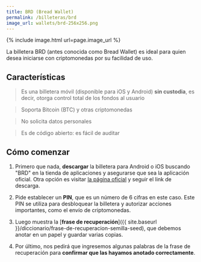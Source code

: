 ```yaml
---
title: BRD (Bread Wallet)
permalink: /billeteras/brd
image_url: wallets/brd-256x256.png
---
```


{% include image.html url=page.image_url %}

La billetera BRD (antes conocida como Bread Wallet) es ideal para quien desea iniciarse con criptomonedas por su facilidad de uso.


## Características

> Es una billetera móvil (disponible para iOS y Android) **sin custodia**, es decir, otorga control total de los fondos al usuario

> Soporta Bitcoin (BTC) y otras criptomonedas

> No solicita datos personales

> Es de código abierto: es fácil de auditar


## Cómo comenzar
1. Primero que nada, **descargar** la billetera para Android o iOS buscando "BRD" en la tienda de aplicaciones y asegurarse que sea la aplicación oficial. Otra opción es visitar [la página oficial](https://brd.com/) y seguir el link de descarga.

2. Pide establecer un **PIN**, que es un número de 6 cifras en este caso. Este PIN se utiliza para desbloquear la billetera y autorizar acciones importantes, como el envío de criptomonedas.

3. Luego muestra la [**frase de recuperación**]({{ site.baseurl }}/diccionario/frase-de-recuperacion-semilla-seed), que debemos anotar en un papel y guardar varias copias.

4. Por último, nos pedirá que ingresemos algunas palabras de la frase de recuperación para **confirmar que las hayamos anotado correctamente**.